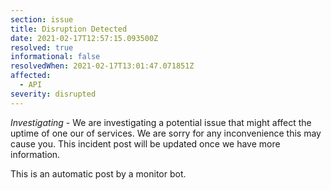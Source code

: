 ```yaml
---
section: issue
title: Disruption Detected
date: 2021-02-17T12:57:15.093500Z
resolved: true
informational: false
resolvedWhen: 2021-02-17T13:01:47.071851Z
affected:
  - API
severity: disrupted
---
```

*Investigating* - We are investigating a potential issue that might affect the uptime of one our of services. We are sorry for any inconvenience this may cause you. This incident post will be updated once we have more information.

This is an automatic post by a monitor bot.
        